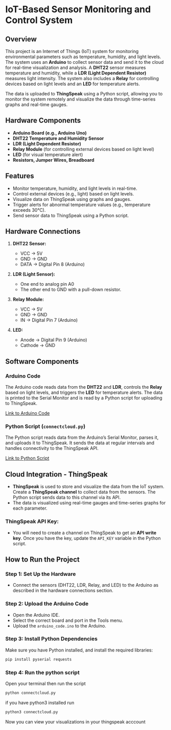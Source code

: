 # IoT-Based Sensor Monitoring and Control System

## Overview
This project is an Internet of Things (IoT) system for monitoring environmental parameters such as temperature, humidity, and light levels. The system uses an **Arduino** to collect sensor data and send it to the cloud for real-time visualization and analysis. A **DHT22** sensor measures temperature and humidity, while a **LDR (Light Dependent Resistor)** measures light intensity. The system also includes a **Relay** for controlling devices based on light levels and an **LED** for temperature alerts.

The data is uploaded to **ThingSpeak** using a Python script, allowing you to monitor the system remotely and visualize the data through time-series graphs and real-time gauges.


## Hardware Components
- **Arduino Board (e.g., Arduino Uno)**
- **DHT22 Temperature and Humidity Sensor**
- **LDR (Light Dependent Resistor)**
- **Relay Module** (for controlling external devices based on light level)
- **LED** (for visual temperature alert)
- **Resistors, Jumper Wires, Breadboard**


## Features
- Monitor temperature, humidity, and light levels in real-time.
- Control external devices (e.g., light) based on light levels.
- Visualize data on ThingSpeak using graphs and gauges.
- Trigger alerts for abnormal temperature values (e.g., temperature exceeds 30°C).
- Send sensor data to ThingSpeak using a Python script.


## Hardware Connections
1. **DHT22 Sensor:**
   - VCC → 5V
   - GND → GND
   - DATA → Digital Pin 8 (Arduino)

2. **LDR (Light Sensor):**
   - One end to analog pin A0
   - The other end to GND with a pull-down resistor.

3. **Relay Module:**
   - VCC → 5V
   - GND → GND
   - IN → Digital Pin 7 (Arduino)

4. **LED:**
   - Anode → Digital Pin 9 (Arduino)
   - Cathode → GND


## Software Components
### Arduino Code
The Arduino code reads data from the **DHT22** and **LDR**, controls the **Relay** based on light levels, and triggers the **LED** for temperature alerts. The data is printed to the Serial Monitor and is read by a Python script for uploading to ThingSpeak.

[Link to Arduino Code](Arduino/arduino_code.ino)

### Python Script (`connectcloud.py`)
The Python script reads data from the Arduino’s Serial Monitor, parses it, and uploads it to ThingSpeak. It sends the data at regular intervals and handles connectivity to the ThingSpeak API.

[Link to Python Script](Python/connectcloud.py)


## Cloud Integration - ThingSpeak
- **ThingSpeak** is used to store and visualize the data from the IoT system. Create a **ThingSpeak channel** to collect data from the sensors. The Python script sends data to this channel via its API.
- The data is visualized using real-time gauges and time-series graphs for each parameter.

### ThingSpeak API Key:
- You will need to create a channel on ThingSpeak to get an **API write key**. Once you have the key, update the `API_KEY` variable in the Python script.

## How to Run the Project

### Step 1: Set Up the Hardware
- Connect the sensors (DHT22, LDR, Relay, and LED) to the Arduino as described in the hardware connections section.
  
### Step 2: Upload the Arduino Code
- Open the Arduino IDE.
- Select the correct board and port in the Tools menu.
- Upload the `arduino_code.ino` to the Arduino.

### Step 3: Install Python Dependencies
Make sure you have Python installed, and install the required libraries:
```bash
pip install pyserial requests
```
### Step 4: Run the python script
Open your terminal then run the script
```bash
python connectcloud.py
```
if you have python3 installed
run
```bash
python3 connectcloud.py
```
Now you can view your visualizations in your thingspeak acccount